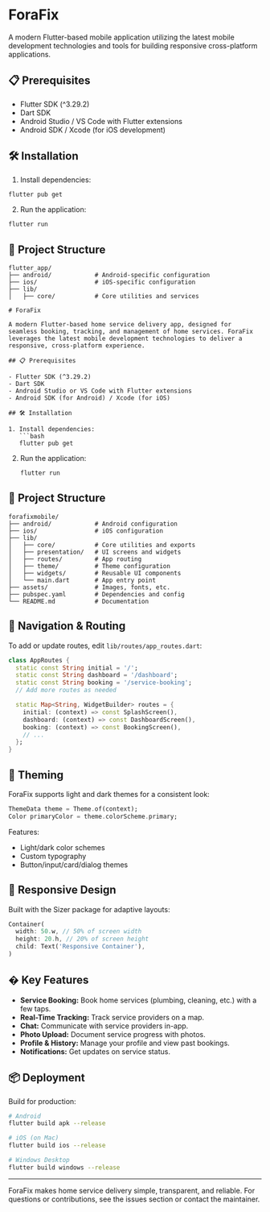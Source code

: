# ForaFix

A modern Flutter-based mobile application utilizing the latest mobile development technologies and tools for building responsive cross-platform applications.

## 📋 Prerequisites

- Flutter SDK (^3.29.2)
- Dart SDK
- Android Studio / VS Code with Flutter extensions
- Android SDK / Xcode (for iOS development)

## 🛠️ Installation

1. Install dependencies:
```bash
flutter pub get
```

2. Run the application:
```bash
flutter run
```

## 📁 Project Structure

```
flutter_app/
├── android/            # Android-specific configuration
├── ios/                # iOS-specific configuration
├── lib/
│   ├── core/           # Core utilities and services

# ForaFix

A modern Flutter-based home service delivery app, designed for seamless booking, tracking, and management of home services. ForaFix leverages the latest mobile development technologies to deliver a responsive, cross-platform experience.

## 📋 Prerequisites

- Flutter SDK (^3.29.2)
- Dart SDK
- Android Studio or VS Code with Flutter extensions
- Android SDK (for Android) / Xcode (for iOS)

## 🛠️ Installation

1. Install dependencies:
   ```bash
   flutter pub get
   ```

2. Run the application:
   ```bash
   flutter run
   ```

## 📁 Project Structure

```
forafixmobile/
├── android/            # Android configuration
├── ios/                # iOS configuration
├── lib/
│   ├── core/           # Core utilities and exports
│   ├── presentation/   # UI screens and widgets
│   ├── routes/         # App routing
│   ├── theme/          # Theme configuration
│   ├── widgets/        # Reusable UI components
│   └── main.dart       # App entry point
├── assets/             # Images, fonts, etc.
├── pubspec.yaml        # Dependencies and config
└── README.md           # Documentation
```

## 🧩 Navigation & Routing

To add or update routes, edit `lib/routes/app_routes.dart`:

```dart
class AppRoutes {
  static const String initial = '/';
  static const String dashboard = '/dashboard';
  static const String booking = '/service-booking';
  // Add more routes as needed

  static Map<String, WidgetBuilder> routes = {
    initial: (context) => const SplashScreen(),
    dashboard: (context) => const DashboardScreen(),
    booking: (context) => const BookingScreen(),
    // ...
  };
}
```

## 🎨 Theming

ForaFix supports light and dark themes for a consistent look:

```dart
ThemeData theme = Theme.of(context);
Color primaryColor = theme.colorScheme.primary;
```

Features:
- Light/dark color schemes
- Custom typography
- Button/input/card/dialog themes

## 📱 Responsive Design

Built with the Sizer package for adaptive layouts:

```dart
Container(
  width: 50.w, // 50% of screen width
  height: 20.h, // 20% of screen height
  child: Text('Responsive Container'),
)
```

## � Key Features

- **Service Booking:** Book home services (plumbing, cleaning, etc.) with a few taps.
- **Real-Time Tracking:** Track service providers on a map.
- **Chat:** Communicate with service providers in-app.
- **Photo Upload:** Document service progress with photos.
- **Profile & History:** Manage your profile and view past bookings.
- **Notifications:** Get updates on service status.

## 📦 Deployment

Build for production:

```bash
# Android
flutter build apk --release

# iOS (on Mac)
flutter build ios --release

# Windows Desktop
flutter build windows --release
```

---

ForaFix makes home service delivery simple, transparent, and reliable. For questions or contributions, see the issues section or contact the maintainer.
